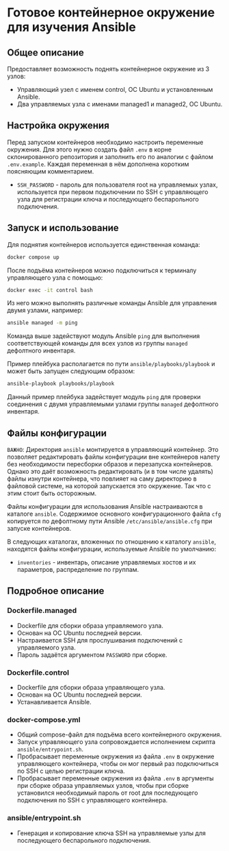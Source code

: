 # Готовое контейнерное окружение для изучения Ansible

## Общее описание

Предоставляет возможность поднять контейнерное окружение из 3 узлов:

- Управляющий узел с именем control, ОС Ubuntu и установленным Ansible.
- Два управляемых узла с именами managed1 и managed2, ОС Ubuntu.

## Настройка окружения

Перед запуском контейнеров необходимо настроить переменные окружения. Для этого нужно создать файл `.env` в корне склонированного репозитория и заполнить его по аналогии с файлом `.env.example`. Каждая переменная в нём дополнена коротким поясняющим комментарием.

- `SSH_PASSWORD` - пароль для пользователя root на управляемых узлах, используется при первом подключении по SSH с управляющего узла для регистрации ключа и последующего беспарольного подключения.

## Запуск и использование

Для поднятия контейнеров используется единственная команда:

```sh
docker compose up
```

После подъёма контейнеров можно подключиться к терминалу управляющего узла с помощью:

```sh
docker exec -it control bash
```

Из него можно выполнять различные команды Ansible для управления двумя узлами, например:

```sh
ansible managed -m ping
```

Команда выше задействуют модуль Ansible `ping` для выполнения соответствующей команды для всех узлов из группы `managed` дефолтного инвентаря.

Пример плейбука располагается по пути `ansible/playbooks/playbook` и может быть запущен следующим образом:

```sh
ansible-playbook playbooks/playbook
```

Данный пример плейбука задействует модуль `ping` для проверки соединения с двумя управляемыми узлами группы `managed` дефолтного инвентаря.

## Файлы конфигурации

`ВАЖНО`: Директория `ansible` монтируется в управляющий контейнер. Это позволяет редактировать файлы конфигурации вне контейнеров налету без необходимости пересборки образов и перезапуска контейнеров. Однако это даёт возможность редактировать (и в том числе удалять) файлы изнутри контейнера, что повлияет на саму директорию в файловой системе, на которой запускается это окружение. Так что с этим стоит быть осторожным.

Файлы конфигурации для использования Ansible настраиваются в каталоге `ansible`. Содержимое основного конфигурационного файла `cfg` копируется по дефолтному пути Ansible `/etc/ansible/ansible.cfg` при запуске контейнеров.

В следующих каталогах, вложенных по отношению к каталогу `ansible`, находятся файлы конфигурации, используемые Ansible по умолчанию:

- `inventories` - инвентарь, описание управляемых хостов и их параметров, распределение по группам.

## Подробное описание

### Dockerfile.managed

- Dockerfile для сборки образа управляемого узла.
- Основан на ОС Ubuntu последней версии.
- Настраивается SSH для прослушивания подключений с управляемого узла.
- Пароль задаётся аргументом `PASSWORD` при сборке.

### Dockerfile.control

- Dockerfile для сборки образа управляющего узла.
- Основан на ОС Ubuntu последней версии.
- Устанавливается Ansible.

### docker-compose.yml

- Общий compose-файл для подъёма всего контейнерного окружения.
- Запуск управляющего узла сопровождается исполнением скрипта `ansible/entrypoint.sh`.
- Пробрасывает переменные окружения из файла `.env` в окружение управляющего контейнера, чтобы он мог первый раз подключиться по SSH с целью регистрации ключа.
- Пробрасывает переменные окружения из файла `.env` в аргументы при сборке образа управляемых узлов, чтобы при сборке установился необходимый пароль от root для последующего подключения по SSH с управляющего контейнера.

### ansible/entrypoint.sh

- Генерация и копирование ключа SSH на управляемые узлы для последующего беспарольного подключения.
